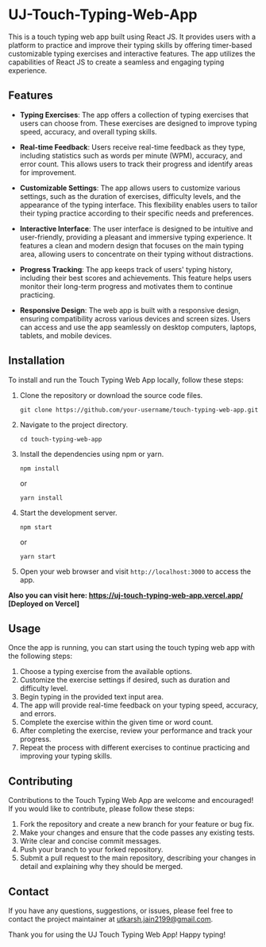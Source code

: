 # UJ-Touch-Typing-Web-App

This is a touch typing web app built using React JS. It provides users with a platform to practice and improve their typing skills by offering timer-based customizable typing exercises and interactive features. The app utilizes the capabilities of React JS to create a seamless and engaging typing experience.

## Features

- **Typing Exercises**: The app offers a collection of typing exercises that users can choose from. These exercises are designed to improve typing speed, accuracy, and overall typing skills.

- **Real-time Feedback**: Users receive real-time feedback as they type, including statistics such as words per minute (WPM), accuracy, and error count. This allows users to track their progress and identify areas for improvement.

- **Customizable Settings**: The app allows users to customize various settings, such as the duration of exercises, difficulty levels, and the appearance of the typing interface. This flexibility enables users to tailor their typing practice according to their specific needs and preferences.

- **Interactive Interface**: The user interface is designed to be intuitive and user-friendly, providing a pleasant and immersive typing experience. It features a clean and modern design that focuses on the main typing area, allowing users to concentrate on their typing without distractions.

- **Progress Tracking**: The app keeps track of users' typing history, including their best scores and achievements. This feature helps users monitor their long-term progress and motivates them to continue practicing.

- **Responsive Design**: The web app is built with a responsive design, ensuring compatibility across various devices and screen sizes. Users can access and use the app seamlessly on desktop computers, laptops, tablets, and mobile devices.

## Installation

To install and run the Touch Typing Web App locally, follow these steps:

1. Clone the repository or download the source code files.

   ```
   git clone https://github.com/your-username/touch-typing-web-app.git
   ```

2. Navigate to the project directory.

   ```
   cd touch-typing-web-app
   ```

3. Install the dependencies using npm or yarn.

   ```
   npm install
   ```

   or

   ```
   yarn install
   ```

4. Start the development server.

   ```
   npm start
   ```

   or

   ```
   yarn start
   ```

5. Open your web browser and visit `http://localhost:3000` to access the app.

**Also you can visit here: https://uj-touch-typing-web-app.vercel.app/ [Deployed on Vercel]**
## Usage

Once the app is running, you can start using the touch typing web app with the following steps:

1. Choose a typing exercise from the available options.
2. Customize the exercise settings if desired, such as duration and difficulty level.
3. Begin typing in the provided text input area.
4. The app will provide real-time feedback on your typing speed, accuracy, and errors.
5. Complete the exercise within the given time or word count.
6. After completing the exercise, review your performance and track your progress.
7. Repeat the process with different exercises to continue practicing and improving your typing skills.

## Contributing

Contributions to the Touch Typing Web App are welcome and encouraged! If you would like to contribute, please follow these steps:

1. Fork the repository and create a new branch for your feature or bug fix.
2. Make your changes and ensure that the code passes any existing tests.
3. Write clear and concise commit messages.
4. Push your branch to your forked repository.
5. Submit a pull request to the main repository, describing your changes in detail and explaining why they should be merged.


## Contact

If you have any questions, suggestions, or issues, please feel free to contact the project maintainer at utkarsh.jain2199@gmail.com.

Thank you for using the UJ Touch Typing Web App! Happy typing!

